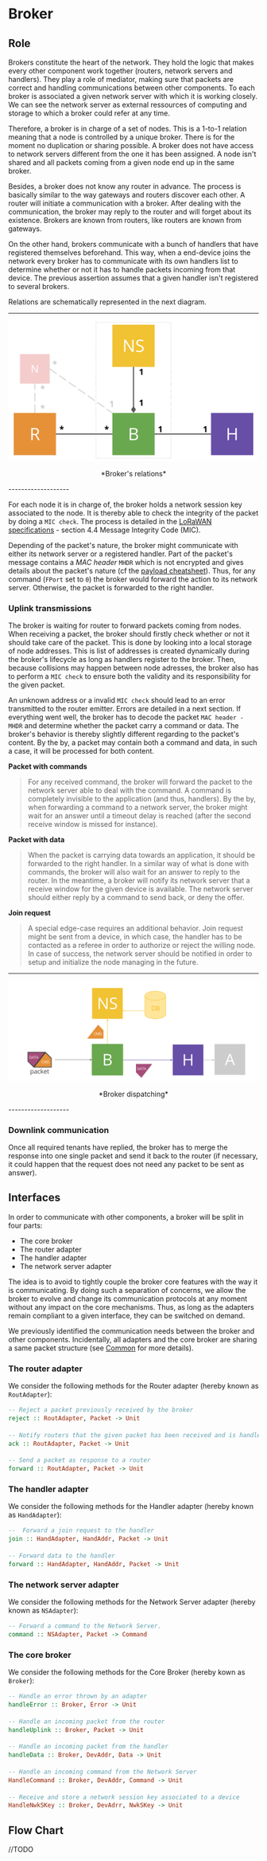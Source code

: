Broker
======

## Role

Brokers constitute the heart of the network. They hold the logic that makes every other
component work together (routers, network servers and handlers). They play a role of mediator,
making sure that packets are correct and handling communications between other components. To
each broker is associated a given network server with which it is working closely. We can see
the network server as external ressources of computing and storage to which a broker could
refer at any time. 

Therefore, a broker is in charge of a set of nodes. This is a 1-to-1 relation meaning that a
node is controlled by a unique broker. There is for the moment no duplication or sharing
possible. A broker does not have access to network servers different from the one it has been
assigned. A node isn't shared and all packets coming from a given node end up in the same broker.

Besides, a broker does not know any router in advance. The process is basically similar to the way
gateways and routers discover each other. A router will initiate a communication
with a broker. After dealing with the communication, the broker may reply to the router and
will forget about its existence. Brokers are known from routers, like routers are
known from gateways. 

On the other hand, brokers communicate with a bunch of handlers that have registered themselves
beforehand. This way, when a end-device joins the network every broker has to communicate with its
own handlers list to determine whether or not it has to handle packets incoming from that
device. The previous assertion assumes that a given handler isn't registered to several
 brokers. 

Relations are schematically represented in the next diagram. 

--------------------- 
![Broker's relations](img/broker_relations.svg)
<p align="center">*Broker's relations*</p>
-------------------

For each node it is in charge of, the broker holds a network session key associated to the node.
It is thereby able to check the integrity of the packet by doing a `MIC check`. The process is
detailed in the [LoRaWAN specifications][lorawan] - section 4.4 Message Integrity Code (MIC). 

Depending of the packet's nature, the broker might communicate with either its network server
or a registered handler. Part of the packet's message contains a *MAC header* `MHDR` which is
not encrypted and gives details about the packet's nature (cf the [payload
cheatsheet](/img/cheatsheet.svg)). Thus, for any command (`FPort` set to `0`) the broker would
forward the action to its network server. Otherwise, the packet is forwarded to the right
handler. 

### Uplink transmissions


The broker is waiting for router to forward packets coming from nodes. When receiving a packet,
the broker should firstly check whether or not it should take care of the packet. This is done
by looking into a local storage of node addresses. This is list of addresses is created
dynamically during the broker's lifecycle as long as handlers register to the broker. 
Then, because collisions may happen between node adresses, the broker also has to perform a
`MIC check` to ensure both the validity and its responsibility for the given packet. 

An unknown address or a invalid `MIC check` should lead to an error transmitted to the router
emitter. Errors are detailed in a next section. If everything went well, the broker has to
decode the packet `MAC header - MHDR` and determine whether the packet carry a command or data.
The broker's behavior is thereby slightly different regarding to the packet's content. By the
by, a packet may contain both a command and data, in such a case, it will be processed for both
content. 

**Packet with commands**

> For any received command, the broker will forward the packet to the network server able to
> deal with the command. A command is completely invisible to the application (and thus,
> handlers). By the by, when forwarding a command to a network server, the broker might wait
> for an answer until a timeout delay is reached (after the second receive window is missed for
> instance).

**Packet with data**

> When the packet is carrying data towards an application, it should be forwarded to the right
> handler. In a similar way of what is done with commands, the broker will also wait for an
> answer to reply to the router.  In the meantime, a broker will notify its network server that
> a receive window for the given device is available. The network server should either reply by
> a command to send back, or deny the offer. 

**Join request**

> A special edge-case requires an additional behavior. Join request might be sent from a
> device, in which case, the handler has to be contacted as a referee in order to authorize or
> reject the willing node. In case of success, the network server should be notified in order
> to setup and initialize the node managing in the future. 


--------------------- 
![Broker dipatching](img/broker_dispatching.svg)
<p align="center">*Broker dispatching*</p>
-------------------

### Downlink communication

Once all required tenants have replied, the broker has to merge the response into one single
packet and send it back to the router (if necessary, it could happen that the request does not
need any packet to be sent as answer). 

## Interfaces

In order to communicate with other components, a broker will be split in four parts:

- The core broker
- The router adapter
- The handler adapter
- The network server adapter

The idea is to avoid to tightly couple the broker core features with the way it is
communicating. By doing such a separation of concerns, we allow the broker to evolve and change
its communication protocols at any moment without any impact on the core mechanisms. Thus, as
long as the adapters remain compliant to a given interface, they can be switched on demand. 

We previously identified the communication needs between the broker and other components.
Incidentally, all adapters and the core broker are sharing a same packet structure (see
[Common](/common) for more details).

### The router adapter

We consider the following methods for the Router adapter (hereby known as `RoutAdapter`):

```haskell
-- Reject a packet previously received by the broker
reject :: RoutAdapter, Packet -> Unit

-- Notify routers that the given packet has been received and is handled
ack :: RoutAdapter, Packet -> Unit 

-- Send a packet as response to a router
forward :: RoutAdapter, Packet -> Unit
```

### The handler adapter

We consider the following methods for the Handler adapter (hereby known as `HandAdapter`):

```haskell
--  Forward a join request to the handler
join :: HandAdapter, HandAddr, Packet -> Unit 

-- Forward data to the handler
forward :: HandAdapter, HandAddr, Packet -> Unit
```

### The network server adapter

We consider the following methods for the Network Server adapter (hereby known as `NSAdapter`):

```haskell
-- Forward a command to the Network Server. 
command :: NSAdapter, Packet -> Command
```

### The core broker

We consider the following methods for the Core Broker (hereby kown as `Broker`): 

```haskell
-- Handle an error thrown by an adapter
handleError :: Broker, Error -> Unit

-- Handle an incoming packet from the router
handleUplink :: Broker, Packet -> Unit

-- Handle an incoming packet from the handler
handleData :: Broker, DevAddr, Data -> Unit

-- Handle an incoming command from the Network Server
HandleCommand :: Broker, DevAddr, Command -> Unit

-- Receive and store a network session key associated to a device
HandleNwkSKey :: Broker, DevAdrr, NwkSKey -> Unit

```

## Flow Chart

//TODO






[lorawan]: https://www.lora-alliance.org/portals/0/specs/LoRaWAN%20Specification%201R0.pdf
